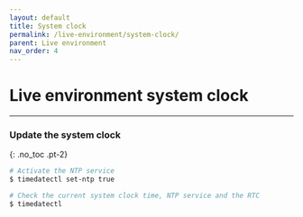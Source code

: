 ```yaml
---
layout: default
title: System clock
permalink: /live-environment/system-clock/
parent: Live environment
nav_order: 4
---
```


# Live environment system clock

---

### Update the system clock
{: .no_toc .pt-2}

```bash
# Activate the NTP service
$ timedatectl set-ntp true

# Check the current system clock time, NTP service and the RTC
$ timedatectl
```
